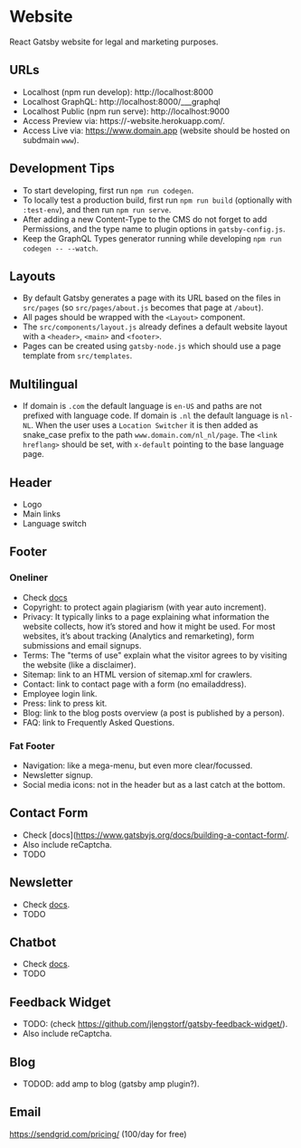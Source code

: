 # Website

React Gatsby website for legal and marketing purposes.

## URLs

- Localhost (npm run develop): http://localhost:8000
- Localhost GraphQL: http://localhost:8000/___graphql
- Localhost Public (npm run serve): http://localhost:9000
- Access Preview via: https://<projectname>-website.herokuapp.com/.
- Access Live via: https://www.domain.app (website should be hosted on subdmain `www`).

## Development Tips

- To start developing, first run `npm run codegen`.
- To locally test a production build, first run `npm run build` (optionally with `:test-env`), and then run `npm run serve`.
- After adding a new Content-Type to the CMS do not forget to add Permissions, and the type name to plugin options in `gatsby-config.js`.
- Keep the GraphQL Types generator running while developing `npm run codegen -- --watch`.

## Layouts

- By default Gatsby generates a page with its URL based on the files in `src/pages` (so `src/pages/about.js` becomes that page at `/about`).
- All pages should be wrapped with the `<Layout>` component.
- The `src/components/layout.js` already defines a default website layout with a `<header>`, `<main>` and `<footer>`.
- Pages can be created using `gatsby-node.js` which should use a page template from `src/templates`.

## Multilingual

- If domain is `.com` the default language is `en-US` and paths are not prefixed with language code. If domain is `.nl` the default language is `nl-NL`. When the user uses a `Location Switcher` it is then added as snake_case prefix to the path `www.domain.com/nl_nl/page`. The `<link hreflang>` should be set, with `x-default` pointing to the base language page.

## Header

- Logo
- Main links
- Language switch

## Footer

### Oneliner

- Check [docs](https://www.orbitmedia.com/blog/website-footer-design-best-practices/)
- Copyright: to protect again plagiarism (with year auto increment).
- Privacy: It typically links to a page explaining what information the website collects, how it’s stored and how it might be used. For most websites, it’s about tracking (Analytics and remarketing), form submissions and email signups.
- Terms: The "terms of use" explain what the visitor agrees to by visiting the website (like a disclaimer).
- Sitemap: link to an HTML version of sitemap.xml for crawlers.
- Contact: link to contact page with a form (no emailaddress).
- Employee login link.
- Press: link to press kit.
- Blog: link to the blog posts overview (a post is published by a person).
- FAQ: link to Frequently Asked Questions.

### Fat Footer

- Navigation: like a mega-menu, but even more clear/focussed.
- Newsletter signup.
- Social media icons: not in the header but as a last catch at the bottom.

## Contact Form

- Check [docs](https://www.gatsbyjs.org/docs/building-a-contact-form/.
- Also include reCaptcha.
- TODO

## Newsletter

- Check [docs](https://www.gatsbyjs.org/packages/gatsby-plugin-mailchimp/).
- TODO

## Chatbot

- Check [docs](https://www.gatsbyjs.org/packages/gatsby-plugin-crisp-chat/).
- TODO

## Feedback Widget

- TODO: (check https://github.com/jlengstorf/gatsby-feedback-widget/).
- Also include reCaptcha.

## Blog

- TODOD: add amp to blog (gatsby amp plugin?).

## Email

https://sendgrid.com/pricing/ (100/day for free)
